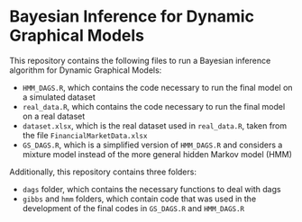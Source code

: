# Bayesian Inference for Dynamic Graphical Models

This repository contains the following files to run a Bayesian inference algorithm for Dynamic Graphical Models:

- `HMM_DAGS.R`, which contains the code necessary to run the final model on a simulated dataset
- `real_data.R`, which contains the code necessary to run the final model on a real dataset
- `dataset.xlsx`, which is the real dataset used in `real_data.R`, taken from the file `FinancialMarketData.xlsx`
- `GS_DAGS.R`, which is a simplified version of `HMM_DAGS.R` and considers a mixture model instead of the more general hidden Markov model (HMM)

Additionally, this repository contains three folders:

- `dags` folder, which contains the necessary functions to deal with dags
- `gibbs` and `hmm` folders, which contain code that was used in the development of the final codes in `GS_DAGS.R` and `HMM_DAGS.R`
